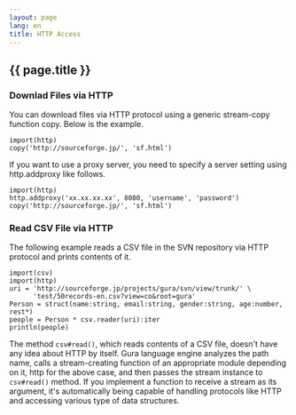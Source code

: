 ```yaml
---
layout: page
lang: en
title: HTTP Access
---
```


{{ page.title }}
----------------

### Downlad Files via HTTP

You can download files via HTTP protocol using a generic stream-copy function copy.
Below is the example.

    import(http)
    copy('http://sourceforge.jp/', 'sf.html')

If you want to use a proxy server, you need to specify a server setting
using http.addproxy like follows.

    import(http)
    http.addproxy('xx.xx.xx.xx', 8080, 'username', 'password')
    copy('http://sourceforge.jp/', 'sf.html')

### Read CSV File via HTTP

The following example reads a CSV file in the SVN repository via HTTP protocol
and prints contents of it.

    import(csv)
    import(http)
    uri = 'http://sourceforge.jp/projects/gura/svn/view/trunk/' \
          'test/50records-en.csv?view=co&root=gura'
    Person = struct(name:string, email:string, gender:string, age:number, rest*)
    people = Person * csv.reader(uri):iter
    println(people)

The method `csv#read()`, which reads contents of a CSV file, doesn't have
any idea about HTTP by itself. Gura language engine analyzes the path name,
calls a stream-creating function of an appropriate module depending on it,
http for the above case, and then passes the stream instance to `csv#read()` method.
If you implement a function to receive a stream as its argument,
it's automatically being capable of handling protocols like HTTP and accessing
various type of data structures.

